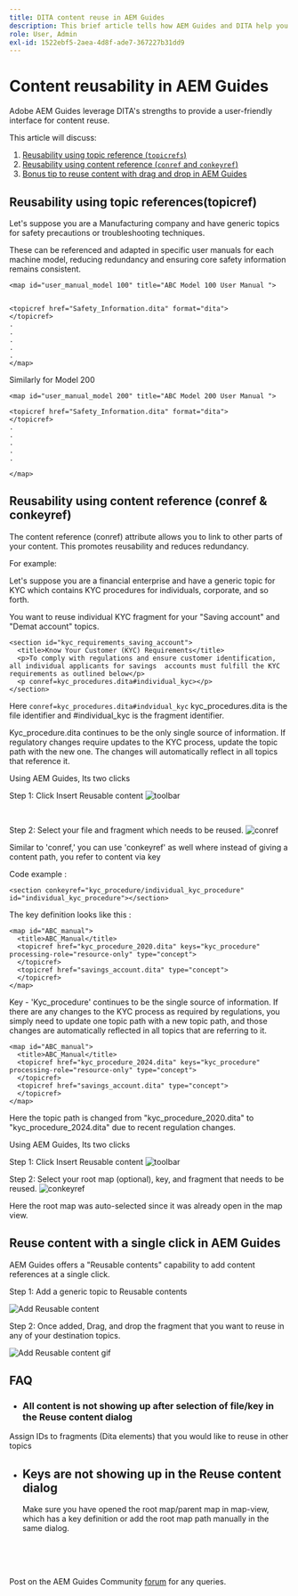 ```yaml
---
title: DITA content reuse in AEM Guides
description: This brief article tells how AEM Guides and DITA help you save time and effort when using content reusability
role: User, Admin
exl-id: 1522ebf5-2aea-4d8f-ade7-367227b31dd9
---
```

# Content reusability in AEM Guides 

Adobe AEM Guides leverage DITA's strengths to provide a user-friendly interface for content reuse.

This article will discuss:

1. [Reusability using topic reference (`topicrefs`)](#reusability-using-topic-referencestopicref)
2. [Reusability using content reference (`conref` and `conkeyref`)](#reusability-using-content-reference-conref--conkeyref)
3. [Bonus tip to reuse content with drag and drop in AEM Guides](#reuse-content-with-a-single-click-in-aem-guides)

## Reusability using topic references(topicref)



Let's suppose you are a Manufacturing company and have generic topics for safety precautions or troubleshooting techniques.

These can be referenced and adapted in specific user manuals for each machine model, reducing redundancy and ensuring core safety information remains consistent.

```
<map id="user_manual_model 100" title="ABC Model 100 User Manual ">


<topicref href="Safety_Information.dita" format="dita">
</topicref>
.
.
.
.
.
</map>

```


Similarly for Model 200

```
<map id="user_manual_model 200" title="ABC Model 200 User Manual ">

<topicref href="Safety_Information.dita" format="dita">
</topicref>
.
.
.
.
.
  
</map>

```

## Reusability using content reference (conref & conkeyref)

The content reference (conref) attribute allows you to link to other parts of your content. This promotes reusability and reduces redundancy.

For example:

Let's suppose you are a financial enterprise and have a generic topic for KYC which contains KYC procedures for individuals, corporate, and so forth.

You want to reuse individual KYC fragment for your "Saving account" and "Demat account" topics.

```
<section id="kyc_requirements_saving_account">
  <title>Know Your Customer (KYC) Requirements</title>
  <p>To comply with regulations and ensure customer identification, all individual applicants for savings  accounts must fulfill the KYC requirements as outlined below</p>
  <p conref=kyc_procedures.dita#individual_kyc></p>
</section>

```

Here `conref=kyc_procedures.dita#indvidual_kyc` kyc_procedures.dita is the file identifier and #individual_kyc is the fragment identifier.

Kyc_procedure.dita continues to be the only single source of information. If regulatory changes require updates to the KYC process, update the topic path with the new one. The changes will automatically reflect in all topics that reference it.

Using AEM Guides, Its two clicks

Step 1: Click Insert Reusable content 
![toolbar](../../assets/publishing/content-reusability_image1.png)

<br>

Step 2: Select your file and fragment which needs to be reused.
![conref](../../assets/publishing/content-reusability_image2.png)

Similar to 'conref,' you can use 'conkeyref' as well where instead of giving a content path, you refer to content via key

Code example :

```
<section conkeyref="kyc_procedure/individual_kyc_procedure" id="individual_kyc_procedure"></section>

```

The key definition looks like this :

```
<map id="ABC_manual">
  <title>ABC_Manual</title>
  <topicref href="kyc_procedure_2020.dita" keys="kyc_procedure" processing-role="resource-only" type="concept">
  </topicref>
  <topicref href="savings_account.dita" type="concept">
  </topicref>
</map>
```

Key - 'Kyc_procedure' continues to be the single source of information. If there are any changes to the KYC process as required by regulations, you simply need to update one topic path with a new topic path, and those changes are automatically reflected in all topics that are referring to it. 

```
<map id="ABC_manual">
  <title>ABC_Manual</title>
  <topicref href="kyc_procedure_2024.dita" keys="kyc_procedure" processing-role="resource-only" type="concept">
  </topicref>
  <topicref href="savings_account.dita" type="concept">
  </topicref>
</map>

```

Here the topic path is changed from "kyc_procedure_2020.dita" to "kyc_procedure_2024.dita" due to recent regulation changes.

Using AEM Guides, Its two clicks

Step 1: Click Insert Reusable content 
![toolbar](../../assets/publishing/content-reusability_image1.png)

Step 2: Select your root map (optional), key, and fragment that needs to be reused.
![conkeyref](../../assets/publishing/content-reusability_image3.png)

Here the root map was auto-selected since it was already open in the map view.


## Reuse content with a single click in AEM Guides 

AEM Guides offers a "Reusable contents" capability to add content references at a single click.

Step 1: Add a generic topic to Reusable contents 

![Add Reusable content](../../assets/publishing/content-reusability_image4.png)

Step 2: Once added, Drag, and drop the fragment that you want to reuse in any of your destination topics.

![Add Reusable content gif](../../assets/publishing/content-reusability_image5.gif)

    

## FAQ

- ### All content is not showing up after selection of file/key in the Reuse content dialog

Assign IDs to fragments (Dita elements) that you would like to reuse in other topics 

- ## Keys are not showing up in the Reuse content dialog

  Make sure you have opened the root map/parent map in map-view, which has a key definition or add the root map path manually in the same dialog.


<br>
<br>
<br>


Post on the AEM Guides Community [forum](https://experienceleaguecommunities.adobe.com/t5/experience-manager-guides/ct-p/aem-xml-documentation) for any queries.
